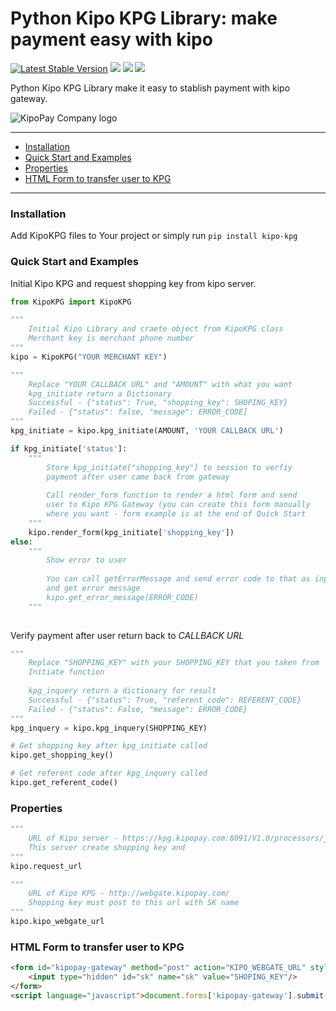 # Python Kipo KPG Library: make payment easy with kipo

[![Latest Stable Version](https://poser.pugx.org/kipolaboratory/kipo-kpg/v/stable)](https://packagist.org/packages/kipolaboratory/kipo-kpg)
[![](https://img.shields.io/github/license/kipolaboratory/kipo-kpg.svg)](https://github.com/kipolaboratory/kipo-kpg/blob/master/LICENSE)
[![](https://img.shields.io/travis/kipolaboratory/kipo-kpg.svg)](https://travis-ci.org/kipolaboratory/kipo-kpg/)
[![](https://img.shields.io/packagist/dt/kipolaboratory/kipo-kpg.svg)](https://github.com/kipolaboratory/kipo-kpg/releases/)

Python Kipo KPG Library make it easy to stablish payment with kipo gateway.

![KipoPay Company logo](https://kipopay.com/img/fr.png)

---
- [Installation](#installation)
- [Quick Start and Examples](#quick-start-and-examples)
- [Properties](#properties)
- [HTML Form to transfer user to KPG](#html-form-to-transfer-user-to-kpg)
---
### Installation
Add KipoKPG files to Your project
or simply run 
```pip install kipo-kpg```

### Quick Start and Examples
Initial Kipo KPG and request shopping key from kipo server.
```python
from KipoKPG import KipoKPG

"""
    Initial Kipo Library and craete object from KipoKPG class
    Merchant key is merchant phone number
"""
kipo = KipoKPG("YOUR MERCHANT KEY")

"""
    Replace "YOUR CALLBACK URL" and "AMOUNT" with what you want
    kpg_initiate return a Dictionary 
    Successful - {"status": True, "shopping_key": SHOPING_KEY}
    Failed - {"status": false, "message": ERROR_CODE]
"""
kpg_initiate = kipo.kpg_initiate(AMOUNT, 'YOUR CALLBACK URL')

if kpg_initiate['status']:
    """
        Store kpg_initiate["shopping_key"] to session to verfiy
        payment after user came back from gateway
        
        Call render_form function to render a html form and send
        user to Kipo KPG Gateway (you can create this form manually
        where you want - form example is at the end of Quick Start
    """
    kipo.render_form(kpg_initiate['shopping_key'])
else:
    """
        Show error to user
        
        You can call getErrorMessage and send error code to that as input
        and get error message
        kipo.get_error_message(ERROR_CODE)
    """
  
```
Verify payment after user return back to *CALLBACK URL*
```python
"""
    Replace "SHOPPING_KEY" with your SHOPPING_KEY that you taken from
    Initiate function
    
    kpg_inquery return a dictionary for result
    Successful - {"status": True, "referent_code": REFERENT_CODE}
    Failed - {"status": False, "message": ERROR_CODE}
"""
kpg_inquery = kipo.kpg_inquery(SHOPPING_KEY)
```

```python
# Get shopping key after kpg_initiate called
kipo.get_shopping_key()
```

```python
# Get referent code after kpg_inquery called
kipo.get_referent_code()
```

### Properties
```python
""" 
    URL of Kipo server - https://kpg.kipopay.com:8091/V1.0/processors/json/
    This server create shopping key and 
"""
kipo.request_url

"""
    URL of Kipo KPG - http://webgate.kipopay.com/
    Shopping key must post to this url with SK name
"""
kipo.kipo_webgate_url
```

### HTML Form to transfer user to KPG
```html
<form id="kipopay-gateway" method="post" action="KIPO_WEBGATE_URL" style="display: none;">
    <input type="hidden" id="sk" name="sk" value="SHOPING_KEY"/>
</form>
<script language="javascript">document.forms['kipopay-gateway'].submit();</script>
```

